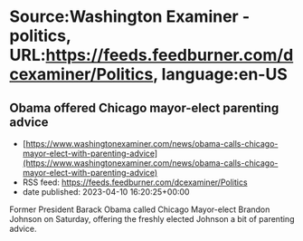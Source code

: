 # Source:Washington Examiner - politics, URL:https://feeds.feedburner.com/dcexaminer/Politics, language:en-US

## Obama offered Chicago mayor-elect parenting advice
 - [https://www.washingtonexaminer.com/news/obama-calls-chicago-mayor-elect-with-parenting-advice](https://www.washingtonexaminer.com/news/obama-calls-chicago-mayor-elect-with-parenting-advice)
 - RSS feed: https://feeds.feedburner.com/dcexaminer/Politics
 - date published: 2023-04-10 16:20:25+00:00

Former President Barack Obama called Chicago Mayor-elect Brandon Johnson on Saturday, offering the freshly elected Johnson a bit of parenting advice.

